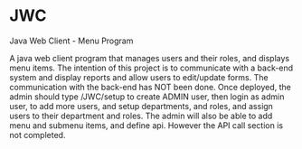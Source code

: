 # JWC
Java Web Client - Menu Program

A java web client program that manages users and their roles, and displays menu items. The intention of this project is to 
communicate with a back-end system and display reports and allow users to edit/update forms. The communication with the
back-end has NOT been done.
Once deployed, the admin should type /JWC/setup to create ADMIN user, then login as admin user, to add more users, and setup
departments, and roles, and assign users to their department and roles. The admin will also be able to add menu and submenu items,
and define api. However the API call section is not completed.
